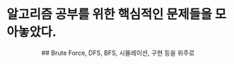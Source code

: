 # 알고리즘 공부를 위한 핵심적인 문제들을 모아놓았다.
<div align=center>
## Brute Force, DFS, BFS, 시뮬레이션, 구현 등을 위주로
</div>
